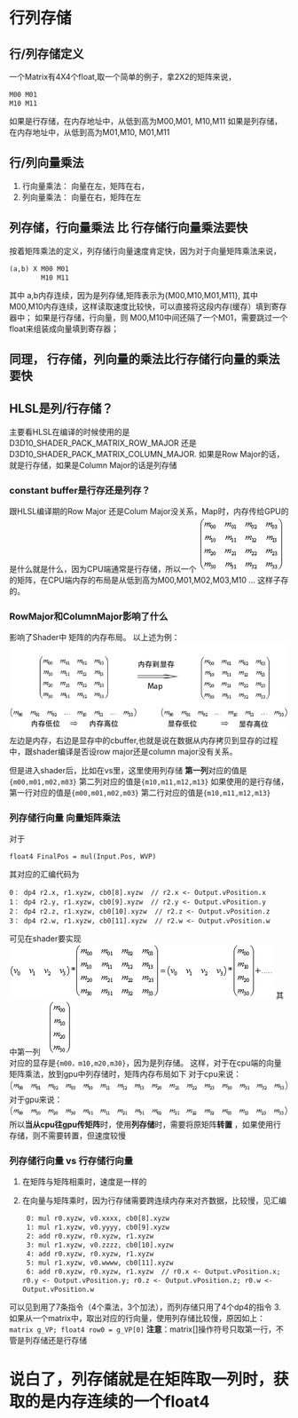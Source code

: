 # 行列存储 

## 行/列存储定义 
一个Matrix有4X4个float,取一个简单的例子，拿2X2的矩阵来说，
 
	M00 M01
	M10 M11 
如果是行存储，在内存地址中，从低到高为M00,M01, M10,M11 
如果是列存储，在内存地址中，从低到高为M01,M10, M01,M11

## 行/列向量乘法 
1. 行向量乘法： 向量在左，矩阵在右， 
2. 列向量乘法： 向量在右，矩阵在左

## 列存储，行向量乘法 比 行存储行向量乘法要快
按着矩阵乘法的定义，列存储行向量速度肯定快，因为对于向量矩阵乘法来说， 
 
	(a,b) X M00 M01   
            M10 M11  
其中 a,b内存连续，因为是列存储,矩阵表示为{M00,M10,M01,M11}, 其中M00,M10内存连续，这样读取速度比较快，可以直接将这段内存(缓存）填到寄存器中； 
如果是行存储，行向量，则 M00,M10中间还隔了一个M01，需要跳过一个float来组装成向量填到寄存器；

## 同理， 行存储，列向量的乘法比行存储行向量的乘法要快 

## HLSL是列/行存储？
主要看HLSL在编译的时候使用的是D3D10_SHADER_PACK_MATRIX_ROW_MAJOR 还是D3D10_SHADER_PACK_MATRIX_COLUMN_MAJOR.
如果是Row Major的话，就是行存储，如果是Column Major的话是列存储

### constant buffer是行存还是列存？
跟HLSL编译期的Row Major 还是Colum Major没关系，Map时，内存传给GPU的是什么就是什么，因为CPU端通常是行存储，所以一个
![Add](Pic/matrix.png) 
的矩阵，在CPU端内存的布局是从低到高为M00,M01,M02,M03,M10 ... 这样子存的。 

### RowMajor和ColumnMajor影响了什么
影响了Shader中 矩阵的内存布局。 
以上述为例： 
![Add](Pic/cpumemorytogpumemory.png) 
左边是内存，右边是显存中的cbuffer,也就是说在数据从内存拷贝到显存的过程中，跟shader编译是否设row major还是column major没有关系。

但是进入shader后，比如在vs里，这里使用列存储
**第一列**对应的值是`{m00,m01,m02,m03}`
第二列对应的值是`{m10,m11,m12,m13}`
如果使用的是行存储，
第一行对应的值是`{m00,m01,m02,m03}`
第二行对应的值是`{m10,m11,m12,m13}`

### 列存储行向量 向量矩阵乘法
对于

	float4 FinalPos = mul(Input.Pos, WVP) 

其对应的汇编代码为 

	0： dp4 r2.x, r1.xyzw, cb0[8].xyzw  // r2.x <- Output.vPosition.x
	1： dp4 r2.y, r1.xyzw, cb0[9].xyzw  // r2.y <- Output.vPosition.y
	2： dp4 r2.z, r1.xyzw, cb0[10].xyzw  // r2.z <- Output.vPosition.z
	3： dp4 r2.w, r1.xyzw, cb0[11].xyzw  // r2.w <- Output.vPosition.w

可见在shader要实现 
![Add](Pic/columnstore2.gif) 
其中第一列
![Add](Pic/column.png)  
对应的显存是`{m00，m10,m20,m30}`，因为是列存储。
这样，对于在cpu端的向量矩阵乘法，放到gpu中列存储时，矩阵内存布局如下
对于cpu来说：
![Add](Pic/cpumemory.gif)
对于gpu来说：  
![Add](Pic/gpumemory.gif)
所以**当从cpu往gpu传矩阵**时，使用**列存储**时，需要将原矩阵**转置** ，如果使用行存储，则不需要转置，但速度较慢

### 列存储行向量 vs 行存储行向量  
1. 在矩阵与矩阵相乘时，速度是一样的
2. 在向量与矩阵乘时，因为行存储需要跨连续内存来对齐数据，比较慢，见汇编 
	
   		0: mul r0.xyzw, v0.xxxx, cb0[8].xyzw
   		1: mul r1.xyzw, v0.yyyy, cb0[9].xyzw
   		2: add r0.xyzw, r0.xyzw, r1.xyzw
   		3: mul r1.xyzw, v0.zzzz, cb0[10].xyzw
   		4: add r0.xyzw, r0.xyzw, r1.xyzw
   		5: mul r1.xyzw, v0.wwww, cb0[11].xyzw
   		6: add r0.xyzw, r0.xyzw, r1.xyzw  // r0.x <- Output.vPosition.x; r0.y <- Output.vPosition.y; r0.z <- Output.vPosition.z; r0.w <- Output.vPosition.w
可以见到用了7条指令（4个乘法，3个加法），而列存储只用了4个dp4的指令
3. 如果从一个matrix中，取出对应的行向量，使用列存储比较慢，原因如上：` matrix g_VP; float4 row0 = g_VP[0] `
**注意**：matrix[]操作符号只取第一行，不管是列存储还是行存储

# 说白了，列存储就是在矩阵取一列时，获取的是内存连续的一个float4
